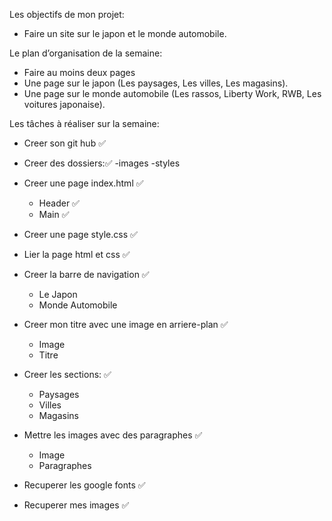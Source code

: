 Les objectifs de mon projet:

- Faire un site sur le japon et le monde automobile.

Le plan d’organisation de la semaine:

- Faire au moins deux pages
- Une page sur le japon  (Les paysages, Les villes, Les magasins).
- Une page sur le monde automobile (Les rassos, Liberty Work, RWB, Les voitures japonaise).

Les tâches à réaliser sur la semaine:

- Creer son git hub ✅

- Creer des dossiers:✅
    -images
    -styles
- Creer une page index.html ✅
    - Header ✅
    - Main ✅
- Creer une page style.css ✅

- Lier la page html et css ✅

- Creer la barre de navigation ✅
    - Le Japon
    - Monde Automobile
- Creer mon titre avec une image en arriere-plan ✅
    - Image
    - Titre
- Creer les sections: ✅
    - Paysages
    - Villes
    - Magasins
- Mettre les images avec des paragraphes ✅
    - Image
    - Paragraphes
- Recuperer les google fonts ✅

- Recuperer mes images ✅



